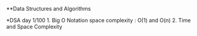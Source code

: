 **Data Structures and Algorithms

*DSA day 1/100
    1. Big O Notation
       space complexity : O(1) and O(n)
    2. Time and Space Complexity

